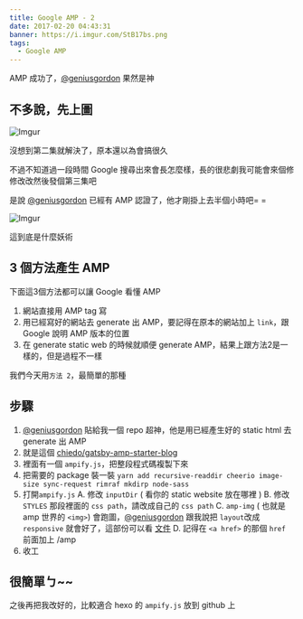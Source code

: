 ```yaml
---
title: Google AMP - 2
date: 2017-02-20 04:43:31
banner: https://i.imgur.com/StB17bs.png
tags:
  - Google AMP
---
```


AMP 成功了，[@geniusgordon](https://github.com/geniusgordon) 果然是神

<!--more-->

## 不多說，先上圖

![Imgur](https://i.imgur.com/r5FvPjR.png)

沒想到第二集就解決了，原本還以為會搞很久

不過不知道過一段時間 Google 搜尋出來會長怎麼樣，長的很悲劇我可能會來個修修改改然後發個第三集吧

是說 [@geniusgordon](https://github.com/geniusgordon) 已經有 AMP 認證了，他才剛掛上去半個小時吧= =

![Imgur](https://i.imgur.com/lq6zAPO.png)

這到底是什麼妖術

## 3 個方法產生 AMP

下面這3個方法都可以讓 Google 看懂 AMP

1. 網站直接用 AMP tag 寫
2. 用已經寫好的網站去 generate 出 AMP，要記得在原本的網站加上 ``link``，跟 Google 說明 AMP 版本的位置
3. 在 generate static web 的時候就順便 generate AMP，結果上跟方法2是一樣的，但是過程不一樣

我們今天用``方法 2``，最簡單的那種


## 步驟

1. [@geniusgordon](https://github.com/geniusgordon) 貼給我一個 repo 超神，他是用已經產生好的 static html 去 generate 出 AMP
2. 就是這個 [chiedo/gatsby-amp-starter-blog](https://github.com/chiedo/gatsby-amp-starter-blog)
3. 裡面有一個 ``ampify.js``，把整段程式碼複製下來
4. 把需要的 package 裝一裝 ``yarn add recursive-readdir cheerio image-size sync-request rimraf mkdirp node-sass``
5. 打開``ampify.js``
  A. 修改 ``inputDir`` ( 看你的 static website 放在哪裡 )
  B. 修改 ``STYLES`` 那段裡面的 ``css path``，請改成自己的 ``css path``
  C. ``amp-img`` ( 也就是 amp 世界的 ``<img>``) 會跑圖，[@geniusgordon](https://github.com/geniusgordon) 跟我說把 ``layout``改成 ``responsive`` 就會好了，這部份可以看 [文件](https://www.ampproject.org/docs/guides/responsive/control_layout)
  D. 記得在 ``<a href>`` 的那個 ``href`` 前面加上 /amp
6. 收工

## 很簡單ㄅ~~

之後再把我改好的，比較適合 hexo 的 ``ampify.js`` 放到 github 上
